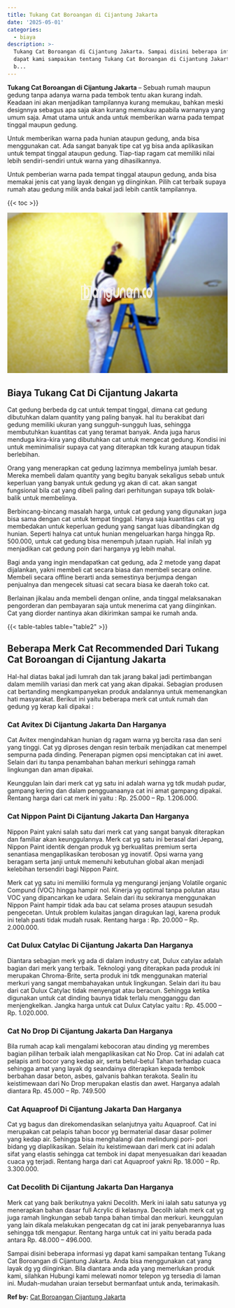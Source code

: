 ```yaml
---
title: Tukang Cat Boroangan di Cijantung Jakarta
date: '2025-05-01'
categories:
  - biaya
description: >-
  Tukang Cat Boroangan di Cijantung Jakarta. Sampai disini beberapa informasi yg
  dapat kami sampaikan tentang Tukang Cat Boroangan di Cijantung Jakarta. Anda
  b...
---
```


**Tukang Cat Boroangan di Cijantung Jakarta** – Sebuah rumah maupun gedung tanpa adanya warna pada tembok tentu akan kurang indah. Keadaan ini akan menjadikan tampilannya kurang memukau, bahkan meski designnya sebagus apa saja akan kurang memukau apabila warnanya yang umum saja. Amat utama untuk anda untuk memberikan warna pada tempat tinggal maupun gedung.

Untuk memberikan warna pada hunian ataupun gedung, anda bisa menggunakan cat. Ada sangat banyak tipe cat yg bisa anda aplikasikan untuk tempat tinggal ataupun gedung. Tiap-tiap ragam cat memiliki nilai lebih sendiri-sendiri untuk warna yang dihasilkannya.

Untuk pemberian warna pada tempat tinggal ataupun gedung, anda bisa memakai jenis cat yang layak dengan yg diinginkan. Pilih cat terbaik supaya rumah atau gedung milik anda bakal jadi lebih cantik tampilannya.

{{< toc >}}

![Tukang Cat Boroangan di Cijantung Jakarta](/images/jasa-cat-murah25.png)

## Biaya Tukang Cat Di Cijantung Jakarta

Cat gedung berbeda dg cat untuk tempat tinggal, dimana cat gedung dibutuhkan dalam quantity yang paling banyak. hal itu berakibat dari gedung memiliki ukuran yang sungguh-sungguh luas, sehingga membutuhkan kuantitas cat yang teramat banyak. Anda juga harus menduga kira-kira yang dibutuhkan cat untuk mengecat gedung. Kondisi ini untuk meminimalisir supaya cat yang diterapkan tdk kurang ataupun tidak berlebihan.

Orang yang menerapkan cat gedung lazimnya membelinya jumlah besar. Mereka membeli dalam quantity yang begitu banyak sekaligus sebab untuk keperluan yang banyak untuk gedung yg akan di cat. akan sangat fungsional bila cat yang dibeli paling dari perhitungan supaya tdk bolak-balik untuk membelinya.

Berbincang-bincang masalah harga, untuk cat gedung yang digunakan juga bisa sama dengan cat untuk tempat tinggal. Hanya saja kuantitas cat yg membedakan untuk keperluan gedung yang sangat luas dibandingkan dg hunian. Seperti halnya cat untuk hunian mengeluarkan harga hingga Rp. 500.000, untuk cat gedung bisa menempuh jutaan rupiah. Hal inilah yg menjadikan cat gedung poin dari harganya yg lebih mahal.

Bagi anda yang ingin mendapatkan cat gedung, ada 2 metode yang dapat dijalankan, yakni membeli cat secara biasa dan membeli secara online. Membeli secara offline berarti anda semestinya berjumpa dengan penjualnya dan mengecek situasi cat secara biasa ke daerah toko cat.

Berlainan jikalau anda membeli dengan online, anda tinggal melaksanakan pengorderan dan pembayaran saja untuk menerima cat yang diinginkan. Cat yang diorder nantinya akan dikirimkan sampai ke rumah anda.

{{< table-tables table="table2" >}}

## Beberapa Merk Cat Recommended Dari Tukang Cat Boroangan di Cijantung Jakarta

Hal-hal diatas bakal jadi lumrah dan tak jarang bakal jadi pertimbangan dalam memilih variasi dan merk cat yang akan dipakai. Sebagian produsen cat bertanding mengkampanyekan produk andalannya untuk memenangkan hati masyarakat. Berikut ini yaitu beberapa merk cat untuk rumah dan gedung yg kerap kali dipakai :

### Cat Avitex Di Cijantung Jakarta Dan Harganya

Cat Avitex mengindahkan hunian dg ragam warna yg bercita rasa dan seni yang tinggi. Cat yg diproses dengan resin terbaik menjadikan cat menempel sempurna pada dinding. Penerapan pigmen opsi menciptakan cat ini awet. Selain dari itu tanpa penambahan bahan merkuri sehingga ramah lingkungan dan aman dipakai.

Keunggulan lain dari merk cat yg satu ini adalah warna yg tdk mudah pudar, gampang kering dan dalam pengguanaanya cat ini amat gampang dipakai. Rentang harga dari cat merk ini yaitu : Rp. 25.000 – Rp. 1.206.000.

### Cat Nippon Paint Di Cijantung Jakarta Dan Harganya

Nippon Paint yakni salah satu dari merk cat yang sangat banyak diterapkan dan familiar akan keunggulannya. Merk cat yg satu ini berasal dari Jepang, Nippon Paint identik dengan produk yg berkualitas premium serta senantiasa mengaplikasikan terobosan yg inovatif. Opsi warna yang beragam serta janji untuk memenuhi kebutuhan global akan menjadi kelebihan tersendiri bagi Nippon Paint.

Merk cat yg satu ini memiliki formula yg mengurangi jenjang Volatile organic Compund (VOC) hingga hampir nol. Kinerja yg optimal tanpa polutan atau VOC yang dipancarkan ke udara. Selain dari itu sekiranya menggunakan Nippon Paint hampir tidak ada bau cat selama proses ataupun sesudah pengecetan. Untuk problem kulaitas jangan diragukan lagi, karena produk ini telah pasti tidak mudah rusak. Rentang harga : Rp. 20.000 – Rp. 2.000.000.

### Cat Dulux Catylac Di Cijantung Jakarta Dan Harganya

Diantara sebagian merk yg ada di dalam industry cat, Dulux catylax adalah bagian dari merk yang terbaik. Teknologi yang diterapkan pada produk ini merupakan Chroma-Brite, serta produk ini tdk menggunakan material merkuri yang sangat membahayakan untuk lingkungan. Selain dari itu bau dari cat Dulux Catylac tidak menyengat atau beracun. Sehingga ketika digunakan untuk cat dinding baunya tidak terlalu mengganggu dan menjengkelkan. Jangka harga untuk cat Dulux Catylac yaitu : Rp. 45.000 – Rp. 1.020.000.

### Cat No Drop Di Cijantung Jakarta Dan Harganya

Bila rumah acap kali mengalami kebocoran atau dinding yg merembes bagian pilihan terbaik ialah mengaplikasikan cat No Drop. Cat ini adalah cat pelapis anti bocor yang kedap air, serta betul-betul Tahan terhadap cuaca sehingga amat yang layak dg seandainya diterapkan kepada tembok berbahan dasar beton, asbes, galvanis bahkan terakota. Sealin itu keistimewaan dari No Drop merupakan elastis dan awet. Harganya adalah diantara Rp. 45.000 – Rp. 749.500

### Cat Aquaproof Di Cijantung Jakarta Dan Harganya

Cat yg bagus dan direkomendasikan selanjutnya yaitu Aquaproof. Cat ini merupakan cat pelapis tahan bocor yg bermaterial dasar dasar polimer yang kedap air. Sehingga bisa menghalangi dan melindungi pori- pori bidang yg diaplikasikan. Selain itu keistimewaan dari merk cat ini adalah sifat yang elastis sehingga cat tembok ini dapat menyesuaikan dari keaadan cuaca yg terjadi. Rentang harga dari cat Aquaproof yakni Rp. 18.000 – Rp. 3.300.000.

### Cat Decolith Di Cijantung Jakarta Dan Harganya

Merk cat yang baik berikutnya yakni Decolith. Merk ini ialah satu satunya yg menerapkan bahan dasar full Acrylic di kelasnya. Decolih ialah merk cat yg juga ramah lingkungan sebab tanpa bahan timbal dan merkuri. keunggulan yang lain dikala melakukan pengecatan dg cat ini jarak penyebarannya luas sehingga tdk mengapur. Rentang harga untuk cat ini yaitu berada pada antara Rp. 48.000 – 496.000.

Sampai disini beberapa informasi yg dapat kami sampaikan tentang Tukang Cat Boroangan di Cijantung Jakarta. Anda bisa menggunakan cat yang layak dg yg diinginkan. Bila diantara anda ada yang memerlukan produk kami, silahkan Hubungi kami melewati nomor telepon yg tersedia di laman ini. Mudah-mudahan uraian tersebut bermanfaat untuk anda, terimakasih.

**Ref by:** [Cat Boroangan Cijantung Jakarta](https://id.wikipedia.org/wiki/Cat)
